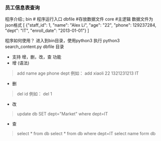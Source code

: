 ### 员工信息表查询
程序介绍:;
bin  # 程序运行入口
dbfile #存放数据文件
core   #主逻辑
数据文件为json格式
[
  {"staff_id": 1, "name": "Alex Li", "age": "22", "phone": 129237284, "dept": "IT", "enroll_date": "2013-01-01"}
  ]

  程序如何使用？
  进入到bin目录，使用python3 执行 
  python3 search_content.py
  dbfile 目录
  - 支持 增，删，改，查 功能
  - 增 (语法)
  > add name age phone dept 
  > 例如： add xiaoli 22 1321231213 IT
  - 删 
  > del id
  > 例如： del 1
  - 改
  > update db SET dept="Market" where dept=IT
  - 查
  > select * from db 
  > select * from db where dept=IT
  > select name form db
  >
